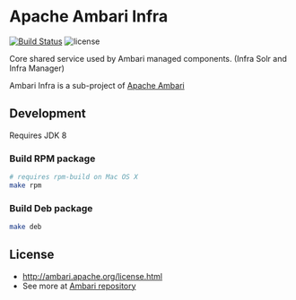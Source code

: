 # Apache Ambari Infra
[![Build Status](https://builds.apache.org/buildStatus/icon?job=Ambari-Infra-master-Commit)](https://builds.apache.org/view/A/view/Ambari/job/Ambari-Infra-master-Commit/)
![license](http://img.shields.io/badge/license-Apache%20v2-blue.svg)

Core shared service used by Ambari managed components. (Infra Solr and Infra Manager)

Ambari Infra is a sub-project of [Apache Ambari](https://github.com/metatroncorporation/ambari)

## Development

Requires JDK 8

### Build RPM package

```bash
# requires rpm-build on Mac OS X
make rpm
```

### Build Deb package

```bash
make deb
```

## License

- http://ambari.apache.org/license.html 
- See more at [Ambari repository](https://github.com/metatroncorporation/ambari)

